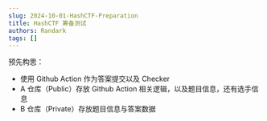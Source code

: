 ```yaml
---
slug: 2024-10-01-HashCTF-Preparation
title: HashCTF 筹备测试
authors: Randark
tags: []
---
```


预先构思：

- 使用 Github Action 作为答案提交以及 Checker
- A 仓库（Public）存放 Github Action 相关逻辑，以及题目信息，还有选手信息
- B 仓库（Private）存放题目信息与答案数据
